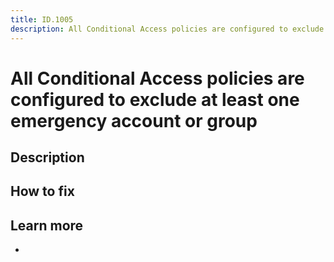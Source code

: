 ```yaml
---
title: ID.1005
description: All Conditional Access policies are configured to exclude at least one emergency account or group.
---
```


# All Conditional Access policies are configured to exclude at least one emergency account or group

## Description

## How to fix

## Learn more

-
